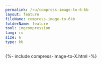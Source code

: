 ```yaml
---
permalink: /ru/compress-image-to-6-kb
layout: feature
fileName: compress-image-to-6kb
folderName: feature
tool: imgcompression
lang: ru
size: 6
type: kb
---
```


{%- include compress-image-to-X.html -%}
